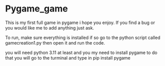 # Pygame_game
This is my first full game in pygame i hope you enjoy. If you find a bug or you would like me to add anything just ask.


To run, make sure everything is installed if so go to the python script called gamecreation1.py then open it and run the code.

you will need python 3.11 at least and you my need to install pygame to do that you will go to the turminal and type in 
pip install pygame
